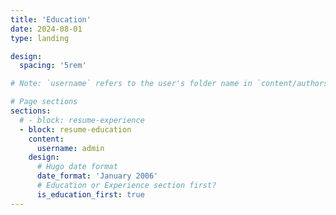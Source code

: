```yaml
---
title: 'Education'
date: 2024-08-01
type: landing

design:
  spacing: '5rem'

# Note: `username` refers to the user's folder name in `content/authors/`

# Page sections
sections:
  # - block: resume-experience
  - block: resume-education
    content:
      username: admin
    design:
      # Hugo date format
      date_format: 'January 2006'
      # Education or Experience section first?
      is_education_first: true
---
```

